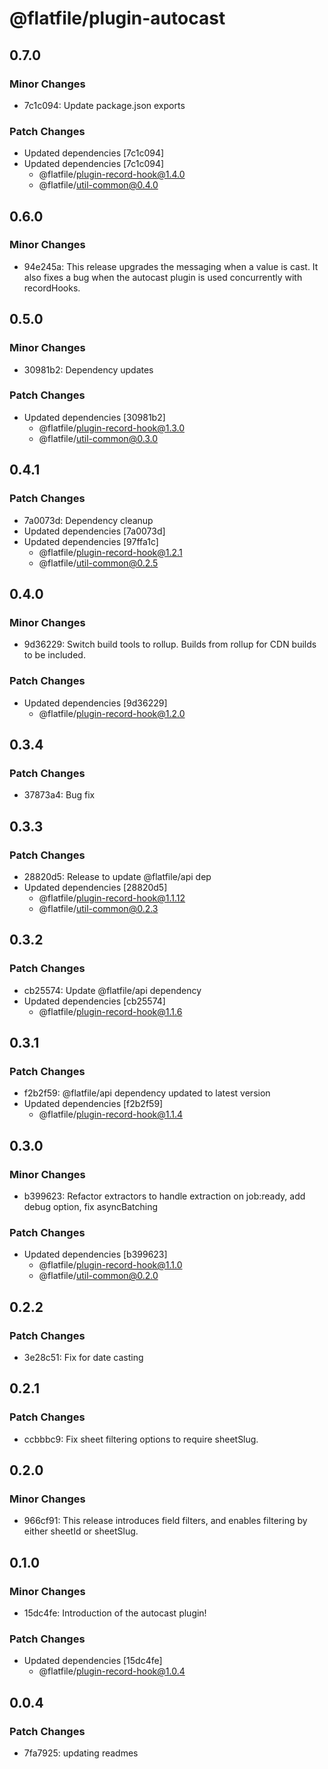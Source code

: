 # @flatfile/plugin-autocast

## 0.7.0

### Minor Changes

- 7c1c094: Update package.json exports

### Patch Changes

- Updated dependencies [7c1c094]
- Updated dependencies [7c1c094]
  - @flatfile/plugin-record-hook@1.4.0
  - @flatfile/util-common@0.4.0

## 0.6.0

### Minor Changes

- 94e245a: This release upgrades the messaging when a value is cast. It also fixes a bug when the autocast plugin is used concurrently with recordHooks.

## 0.5.0

### Minor Changes

- 30981b2: Dependency updates

### Patch Changes

- Updated dependencies [30981b2]
  - @flatfile/plugin-record-hook@1.3.0
  - @flatfile/util-common@0.3.0

## 0.4.1

### Patch Changes

- 7a0073d: Dependency cleanup
- Updated dependencies [7a0073d]
- Updated dependencies [97ffa1c]
  - @flatfile/plugin-record-hook@1.2.1
  - @flatfile/util-common@0.2.5

## 0.4.0

### Minor Changes

- 9d36229: Switch build tools to rollup. Builds from rollup for CDN builds to be included.

### Patch Changes

- Updated dependencies [9d36229]
  - @flatfile/plugin-record-hook@1.2.0

## 0.3.4

### Patch Changes

- 37873a4: Bug fix

## 0.3.3

### Patch Changes

- 28820d5: Release to update @flatfile/api dep
- Updated dependencies [28820d5]
  - @flatfile/plugin-record-hook@1.1.12
  - @flatfile/util-common@0.2.3

## 0.3.2

### Patch Changes

- cb25574: Update @flatfile/api dependency
- Updated dependencies [cb25574]
  - @flatfile/plugin-record-hook@1.1.6

## 0.3.1

### Patch Changes

- f2b2f59: @flatfile/api dependency updated to latest version
- Updated dependencies [f2b2f59]
  - @flatfile/plugin-record-hook@1.1.4

## 0.3.0

### Minor Changes

- b399623: Refactor extractors to handle extraction on job:ready, add debug option, fix asyncBatching

### Patch Changes

- Updated dependencies [b399623]
  - @flatfile/plugin-record-hook@1.1.0
  - @flatfile/util-common@0.2.0

## 0.2.2

### Patch Changes

- 3e28c51: Fix for date casting

## 0.2.1

### Patch Changes

- ccbbbc9: Fix sheet filtering options to require sheetSlug.

## 0.2.0

### Minor Changes

- 966cf91: This release introduces field filters, and enables filtering by either sheetId or sheetSlug.

## 0.1.0

### Minor Changes

- 15dc4fe: Introduction of the autocast plugin!

### Patch Changes

- Updated dependencies [15dc4fe]
  - @flatfile/plugin-record-hook@1.0.4

## 0.0.4

### Patch Changes

- 7fa7925: updating readmes
